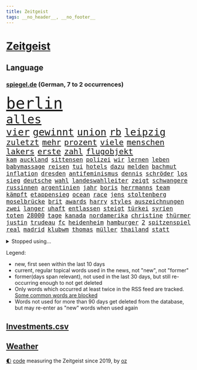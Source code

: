 ```yaml
---
title: Zeitgeist
tags: __no_header__, __no_footer__
---
```


# [Zeitgeist](https://oliz.io/zeitgeist/)

## Language

<h3><a href="https://www.spiegel.de" target="_blank">spiegel.de</a> (German, 7 to 2 occurrences)</h3>
<p style="font-family:monospace">
<span style="font-size:32pt"><a href="news_links.html#berlin" class="current">berlin</a></span>
<br>
<span style="font-size:24pt"><a href="news_links.html#alles" class="current">alles</a></span>
<br>
<span style="font-size:20pt"><a href="news_links.html#vier" class="current">vier</a></span>
<span style="font-size:20pt"><a href="news_links.html#gewinnt" class="current">gewinnt</a></span>
<span style="font-size:20pt"><a href="news_links.html#union" class="current">union</a></span>
<span style="font-size:20pt"><a href="news_links.html#rb" class="current">rb</a></span>
<span style="font-size:20pt"><a href="news_links.html#leipzig" class="current">leipzig</a></span>
<br>
<span style="font-size:16pt"><a href="news_links.html#zuletzt" class="current">zuletzt</a></span>
<span style="font-size:16pt"><a href="news_links.html#mehr" class="current">mehr</a></span>
<span style="font-size:16pt"><a href="news_links.html#prozent" class="current">prozent</a></span>
<span style="font-size:16pt"><a href="news_links.html#viele" class="current">viele</a></span>
<span style="font-size:16pt"><a href="news_links.html#menschen" class="current">menschen</a></span>
<span style="font-size:16pt"><a href="news_links.html#lakers" class="current">lakers</a></span>
<span style="font-size:16pt"><a href="news_links.html#erste" class="current">erste</a></span>
<span style="font-size:16pt"><a href="news_links.html#zahl" class="current">zahl</a></span>
<span style="font-size:16pt"><a href="news_links.html#flugobjekt" class="current">flugobjekt</a></span>
<br>
<span style="font-size:12pt"><a href="news_links.html#kam" class="current">kam</a></span>
<span style="font-size:12pt"><a href="news_links.html#auckland" class="current">auckland</a></span>
<span style="font-size:12pt"><a href="news_links.html#sittensen" class="new">sittensen</a></span>
<span style="font-size:12pt"><a href="news_links.html#polizei" class="current">polizei</a></span>
<span style="font-size:12pt"><a href="news_links.html#wir" class="current">wir</a></span>
<span style="font-size:12pt"><a href="news_links.html#lernen" class="current">lernen</a></span>
<span style="font-size:12pt"><a href="news_links.html#leben" class="current">leben</a></span>
<span style="font-size:12pt"><a href="news_links.html#babymassage" class="new">babymassage</a></span>
<span style="font-size:12pt"><a href="news_links.html#reisen" class="current">reisen</a></span>
<span style="font-size:12pt"><a href="news_links.html#tui" class="new">tui</a></span>
<span style="font-size:12pt"><a href="news_links.html#hotels" class="current">hotels</a></span>
<span style="font-size:12pt"><a href="news_links.html#dazu" class="current">dazu</a></span>
<span style="font-size:12pt"><a href="news_links.html#melden" class="current">melden</a></span>
<span style="font-size:12pt"><a href="news_links.html#bachmut" class="current">bachmut</a></span>
<span style="font-size:12pt"><a href="news_links.html#inflation" class="current">inflation</a></span>
<span style="font-size:12pt"><a href="news_links.html#dresden" class="current">dresden</a></span>
<span style="font-size:12pt"><a href="news_links.html#antifeminismus" class="new">antifeminismus</a></span>
<span style="font-size:12pt"><a href="news_links.html#dennis" class="current">dennis</a></span>
<span style="font-size:12pt"><a href="news_links.html#schröder" class="current">schröder</a></span>
<span style="font-size:12pt"><a href="news_links.html#los" class="current">los</a></span>
<span style="font-size:12pt"><a href="news_links.html#sieg" class="current">sieg</a></span>
<span style="font-size:12pt"><a href="news_links.html#deutsche" class="current">deutsche</a></span>
<span style="font-size:12pt"><a href="news_links.html#wahl" class="current">wahl</a></span>
<span style="font-size:12pt"><a href="news_links.html#landeswahlleiter" class="current">landeswahlleiter</a></span>
<span style="font-size:12pt"><a href="news_links.html#zeigt" class="current">zeigt</a></span>
<span style="font-size:12pt"><a href="news_links.html#schwangere" class="current">schwangere</a></span>
<span style="font-size:12pt"><a href="news_links.html#russinnen" class="new">russinnen</a></span>
<span style="font-size:12pt"><a href="news_links.html#argentinien" class="current">argentinien</a></span>
<span style="font-size:12pt"><a href="news_links.html#jahr" class="current">jahr</a></span>
<span style="font-size:12pt"><a href="news_links.html#boris" class="current">boris</a></span>
<span style="font-size:12pt"><a href="news_links.html#herrmanns" class="new">herrmanns</a></span>
<span style="font-size:12pt"><a href="news_links.html#team" class="current">team</a></span>
<span style="font-size:12pt"><a href="news_links.html#kämpft" class="current">kämpft</a></span>
<span style="font-size:12pt"><a href="news_links.html#etappensieg" class="new">etappensieg</a></span>
<span style="font-size:12pt"><a href="news_links.html#ocean" class="current">ocean</a></span>
<span style="font-size:12pt"><a href="news_links.html#race" class="current">race</a></span>
<span style="font-size:12pt"><a href="news_links.html#jens" class="current">jens</a></span>
<span style="font-size:12pt"><a href="news_links.html#stoltenberg" class="current">stoltenberg</a></span>
<span style="font-size:12pt"><a href="news_links.html#moselbrücke" class="new">moselbrücke</a></span>
<span style="font-size:12pt"><a href="news_links.html#brit" class="new">brit</a></span>
<span style="font-size:12pt"><a href="news_links.html#awards" class="current">awards</a></span>
<span style="font-size:12pt"><a href="news_links.html#harry" class="current">harry</a></span>
<span style="font-size:12pt"><a href="news_links.html#styles" class="current">styles</a></span>
<span style="font-size:12pt"><a href="news_links.html#auszeichnungen" class="current">auszeichnungen</a></span>
<span style="font-size:12pt"><a href="news_links.html#zwei" class="current">zwei</a></span>
<span style="font-size:12pt"><a href="news_links.html#langer" class="current">langer</a></span>
<span style="font-size:12pt"><a href="news_links.html#uhaft" class="current">uhaft</a></span>
<span style="font-size:12pt"><a href="news_links.html#entlassen" class="current">entlassen</a></span>
<span style="font-size:12pt"><a href="news_links.html#steigt" class="current">steigt</a></span>
<span style="font-size:12pt"><a href="news_links.html#türkei" class="current">türkei</a></span>
<span style="font-size:12pt"><a href="news_links.html#syrien" class="current">syrien</a></span>
<span style="font-size:12pt"><a href="news_links.html#toten" class="current">toten</a></span>
<span style="font-size:12pt"><a href="news_links.html#28000" class="new">28000</a></span>
<span style="font-size:12pt"><a href="news_links.html#tage" class="current">tage</a></span>
<span style="font-size:12pt"><a href="news_links.html#kanada" class="current">kanada</a></span>
<span style="font-size:12pt"><a href="news_links.html#nordamerika" class="current">nordamerika</a></span>
<span style="font-size:12pt"><a href="news_links.html#christine" class="current">christine</a></span>
<span style="font-size:12pt"><a href="news_links.html#thürmer" class="new">thürmer</a></span>
<span style="font-size:12pt"><a href="news_links.html#justin" class="current">justin</a></span>
<span style="font-size:12pt"><a href="news_links.html#trudeau" class="current">trudeau</a></span>
<span style="font-size:12pt"><a href="news_links.html#fc" class="current">fc</a></span>
<span style="font-size:12pt"><a href="news_links.html#heidenheim" class="current">heidenheim</a></span>
<span style="font-size:12pt"><a href="news_links.html#hamburger" class="current">hamburger</a></span>
<span style="font-size:12pt"><a href="news_links.html#2" class="current">2</a></span>
<span style="font-size:12pt"><a href="news_links.html#spitzenspiel" class="new">spitzenspiel</a></span>
<span style="font-size:12pt"><a href="news_links.html#real" class="current">real</a></span>
<span style="font-size:12pt"><a href="news_links.html#madrid" class="current">madrid</a></span>
<span style="font-size:12pt"><a href="news_links.html#klubwm" class="new">klubwm</a></span>
<span style="font-size:12pt"><a href="news_links.html#thomas" class="current">thomas</a></span>
<span style="font-size:12pt"><a href="news_links.html#müller" class="current">müller</a></span>
<span style="font-size:12pt"><a href="news_links.html#thailand" class="current">thailand</a></span>
<span style="font-size:12pt"><a href="news_links.html#statt" class="current">statt</a></span>
</p>
<details>
<summary>Stopped using...</summary>
<p class="former" style="font-size:12pt">
draußen(843) humanitäre(843) regel(843) esken(842) serien(842) autofahrer(841) coronainfektion(841) coronaregeln(841) entdeckten(841) gerechtigkeit(841) investieren(841) privaten(841) walter(841) ausländische(840) strafen(840) sänger(840) tödlicher(840) diskriminierung(839) erheblich(839) leer(839) lukaschenko(839) schoss(839) versehentlich(839) äthiopien(839) bahnhof(838) beschimpft(838) beschließt(838) besonderen(838) geburtstag(838) hebt(838) jagd(838) kochinstitut(838) kontrollieren(838) pariser(838) parteitag(838) quarantäne(838) suspendiert(838) vergeben(838) williams(838) begleitet(837) illegalen(837) internationaler(837) kämpfe(837) neuem(837) bestimmt(836) coronazahlen(836) konflikte(836) sichern(836) stürmer(836) videobotschaft(836) bekanntesten(835) beschließen(835) bittere(835) dementiert(835) geändert(835) metropole(835) position(835) sicherte(835) warf(835) widerspruch(835) bmw(834) coronakrise(834) einreisen(834) einzelne(834) gastgeber(834) infektionen(834) negativ(834) oberbürgermeister(834) rasant(834) schweigen(834) staatschef(834) voraus(834) weisen(834) csuchef(833) fußballer(833) roman(833) umstritten(833) versuchte(833) wege(833) zusammenhang(833) abstimmen(832) berlins(832) breitet(832) dachte(832) nord(832) priester(832) souverän(832) unterstützer(832) veranstalter(832) wies(832) durfte(831) gegenteil(831) rechts(831) verhängen(831) kaputt(830) sports(830) untersuchungsausschuss(830) vermeiden(830) crash(829) davor(829) entsetzen(829) abschaffen(828) bilden(828) deal(828) simon(828) bundestrainer(827) distanz(827) moskaus(827) stieg(827) via(827) erfunden(826) homeoffice(826) philipp(826) polnische(826) tokio(826) aufgenommen(825) höhe(825) gesetze(824) klinik(824) geflogen(823) steckte(823) feld(822) signalisiert(821) dar(820) entwickeln(820) meinen(820) spektakulären(820) katholischen(819) mercedes(819) schwierige(819) sendung(819) status(818) tiefen(818) unterschied(818) gabriel(817) wunder(816) führenden(815) frisch(814) schrecken(814) erfolgreichsten(813) züge(813) erstochen(812) strengen(812) vorgegangen(812) museum(811) prognose(811) insassen(808) tisch(808) enorme(805) thüringer(803) hinweis(801) intensivstation(800) schützt(798) türen(798) angeboten(797) lebensgefährlich(796) farbe(784) staatsoberhaupt(783) größe(777) wmtitel(776) politischer(769) berühmtesten(764) einfache(764) explodiert(759) stopp(759) londons(751) uskapitol(749) langjährige(731) lehrerin(717) unwahrscheinlich(717) extremwetter(715) kannte(705) kryptowährungen(700) josef(699) militärjunta(694) erschoss(668) belgische(661) joseph(648) umständen(641) potsdamer(614) notenbank(607) vorsicht(598) unwettern(580) staatschefs(578) terroranschlag(577) strikt(576) zwingen(569) schrumpft(566) veröffentlichung(566) las(547) vegas(547) karrierecoach(546) dankte(540) japans(535) höchstwert(534) gestern(533) binden(524) ali(522) jahrzehnt(520) alternative(517) übertragen(517) schürt(515) anhängern(514) angestellten(507) atombombe(502) hawaii(502) preiserhöhungen(502) integration(495) entstanden(489) beeinflusst(477) verschlechtert(475) mehrfamilienhaus(472) krankenkassen(467) gaspreise(463) stau(463) betrunken(462) saal(462) verwerfungen(461) shanghai(459) messenger(457) ampelparteien(454) magazin(454) obersten(453) verläuft(453) rosa(450) hals(449) radikaler(449) fotografin(443) bekannteste(442) fahndet(438) michel(432) schienen(432) gewaltsamen(427) strompreise(426) stephen(422) zustande(422) explodieren(420) meta(420) rekordsumme(418) waffenruhe(417) beliebten(414) vergabe(414) management(412) behält(411) erwiesen(410) kriegs(408) fdpminister(407) pessimistisch(407) überlebten(400) problematisch(399) marcus(397) getäuscht(394) spielplan(392) organisiert(391) bafög(389) gefühle(389) pelé(384) flugzeugen(383) krim(379) bundesaußenministerin(378) desto(378) luhansk(378) waffenstillstand(378) einstellung(377) neuwagen(377) soldat(377) expremier(374) unterscheiden(368) report(365) unabhängiger(363) iraner(362) bestürzt(360) operation(360) trick(360) dresdner(359) einheiten(358) horror(353) m(350) kernkraftwerke(348) beckham(345) 17jährige(343) herum(342) schuster(337) verspätungen(337) anhalten(336) torwart(335) air(333) lehnte(328) besetzte(326) gestärkt(325) sportart(325) verspätet(325) bevorstehende(324) unsicher(324) unmittelbar(322) schildern(321) analysen(320) vertreten(315) hochrangigen(312) landung(311) invasoren(309) unabhängig(304) oligarch(298) vergeltung(297) königsklasse(294) untergebracht(294) ball(293) ausstieg(292) pole(292) dmitrij(288) handys(288) segen(286) schwarzes(283) weitermachen(283) arbeitslosigkeit(280) euroraum(280) geheimdienstinformationen(280) ertrinken(279) großmutter(279) behoben(277) warteten(275) großoffensive(274) umstände(273) qualifikation(271) schau(270) versöhnung(266) verspätung(262) prominenten(260) vogel(260) psychiatrie(259) rüsten(258) ehrt(256) zustände(255) niedergeschlagen(254) kinderinterview(253) ran(252) viral(251) ex(250) verdrängt(250) girl(249) spottet(249) stagniert(247) beatrix(246) homosexuelle(246) homosexuellen(246) cannabis(245) hadert(244) unobericht(244) anerkennen(243) brennende(243) anwältin(239) royale(238) straßenverkehr(238) versinkt(238) bedrohte(237) spdgeneralsekretär(237) verbrennungsmotor(236) wettert(236) kandidat(234) naturkatastrophen(234) panne(233) ulrich(231) verhaftung(231) lng(230) führungskräfte(229) lenkt(228) edeka(227) senegal(227) tvinterview(224) hast(223) gegenwart(222) camilla(221) drin(221) anlauf(220) eurozone(218) alzheimer(216) fehlten(216) baum(215) spdchefin(215) beteuert(214) zeichnungen(214) fehlstart(213) plakate(212) brasilianer(211) olympiasiegerin(211) stehende(211) comingout(209) instrument(209) tirol(208) übergewinne(208) beurlaubt(206) verteilen(206) olympiasieger(205) vize(205) reparationen(204) billig(203) dramatische(203) gottschalk(203) säure(202) versorgen(202) lieferengpässe(200) barrikaden(198) brennstäbe(198) entfernen(198) total(198) verkehrsministerium(198) weiterlaufen(197) weltraum(197) anschlags(196) eingeschlagen(196) extra(196) handgemenge(194) gescheiterten(193) schlangen(193) 17jähriger(192) agenda(192) strompreis(192) gelbe(191) verleihung(190) toilette(189) czaja(187) glänzen(186) funktion(185) glänzte(185) spielberg(185) innenstadt(182) kürzungen(181) usdemokraten(181) beamtenbund(180) etlichen(180) gehirn(179) weltspitze(178) 82(177) wichtigster(177) farce(176) feierabend(176) hingelegt(176) kilowattstunde(176) neukölln(176) virginia(176) leitzins(175) nachhaltigkeit(175) britischem(174) salz(174) umgehend(174) cdugeneralsekretär(173) strikte(173) aufbau(172) hetze(172) kapitols(172) protestbewegung(172) psychischen(172) quatsch(172) vereinbarten(172) delegation(171) mithäftling(171) dreijähriger(170) solidarisierte(169) kapazität(168) wütet(167) bürgergeld(166) fußballlegende(166) globes(166) mithalten(166) rekruten(166) düsteren(165) zerstörungen(165) 2022/23(163) indirekt(163) myanmars(163) spitzen(163) hinterlegt(162) klimabilanz(162) renditen(162) angeordnete(161) treffern(161) erlässt(160) europameisterschaft(160) gründete(160) lindsey(159) marvin(159) nachsehen(159) verschärfung(159) bundesratspräsident(158) usrepräsentantenhauses(158) viking(158) zurückhalten(158) films(157) energiesicherheit(156) abwehren(155) ernstfall(154) produzent(154) gehackt(152) rechter(151) reiten(151) unruhen(151) vizepräsident(151) zugspitze(151) stechen(150) kreise(149) boni(148) richtete(148) vergisst(148) wackelige(148) gendern(147) gerichtlich(147) randale(147) verurteilter(147) rappers(146) geprallt(144) satellitenbilder(144) sportlicher(144) bonus(143) patzte(143) ökologisch(143) strategen(142) veraltete(142) road(141) routinierter(141) krankenwagen(140) kündigung(140) marschflugkörper(140) verhaltens(140) dient(139) energiepolitik(139) verbrachte(139) rätseln(138) hurrikan(137) reinigung(136) rügt(136) landesarbeitsgericht(134) begrenzte(133) abwasser(132) aufgehalten(132) digitalminister(132) volkswirte(132) freigegeben(131) jahrhunderts(131) ernüchternd(129) gesetzten(129) bewusstlos(128) grippe(127) gutem(127) onlineshopping(127) ausgenutzt(126) sechsten(126) fachleuten(125) inspiziert(125) modernes(125) 2050(124) sportlerin(124) defizite(123) kollegin(123) militärexperte(123) mitbekommen(123) vereinbarung(123) zahnarzt(123) monatlich(122) sechsjähriger(122) spencer(122) wahlgang(122) abbey(121) überraschender(121) zusage(120) barrymore(118) drew(118) mittelstand(118) verstaatlichung(118) abwahl(117) billigtarif(117) fabrik(117) liebte(115) steven(115) abwesenheit(114) erschließen(114) medizinischen(114) neuerlichen(114) pr(114) spezialeinheit(114) enormen(113) treibhausgase(113) elbphilharmonie(112) globe(112) königshauses(112) spiderman(112) tendenz(112) frischen(111) ulf(111) mobilmachung(110) aufgehen(109) erweist(109) konjunkturprognosen(108) militärexperten(108) monaco(108) mikroplastik(107) schlechtes(107) unovollversammlung(107) brunsbüttel(106) desolate(106) gefährlichsten(106) ifo(106) 300000(105) anschluss(105) arbeiter(105) verachtung(105) einkauf(104) noah(104) überfahren(104) wmfinale(103) bevorstehen(102) möge(102) podolski(102) regierenden(102) überflutete(102) blau(101) mary(101) verstörend(101) bolsonaros(100) metas(100) ächzen(100) ablenkungsmanöver(99) bundeshaushalt(99) haustür(98) inácio(98) luiz(98) verunglückte(98) akteure(97) erfüllen(97) margrethe(97) werbekunden(97) baupreise(96) geplantes(96) klassiker(96) kurt(96) professioneller(96) schlachtfeld(96) winkt(96) blaue(95) finanzmärkte(95) nachkommen(95) straffrei(95) agent(93) autohersteller(93) cyberangriff(93) göttingen(93) operiert(93) trage(92) vergibt(92) vorzeitigen(92) minsk(91) schauspielerinnen(91) verschaffen(91) africa(90) exbotschafter(90) jederzeit(90) katholischer(90) strafstoß(90) verbrecher(90) zentralratspräsident(90) beerdigt(89) bulgarische(89) gerechte(89) hob(89) laptops(89) requiem(89) erfuhren(88) klischees(88) räumlichkeiten(88) solidarisiert(88) westküste(88) wilhelmshaven(88) wünschte(88) antiterroreinsatz(87) formel1team(87) hockenheim(87) pfefferspray(87) rücktrittsforderungen(87) sinnlos(87) verfünffacht(87) weltall(87) beantragen(86) carolina(86) erleichterung(86) philosophie(86) scheuen(86) auswanderer(85) bernstein(85) champagner(85) geschmack(85) intakt(85) kronzeuge(85) rasanten(85) telefonieren(85) autorinnen(84) coronafälle(84) ehrlichkeit(84) grippewelle(84) kremlgegner(84) urteile(84) bundespolitiker(83) erfolgsrezept(83) p(83) simpson(83) 75jährigen(82) beleuchtung(82) cannabislegalisierung(82) dihk(82) oftmals(82) zeitgemäß(82) zugeständnisse(82) zäh(82) angeht(81) gebastelt(81) harrt(81) vielversprechend(81) absichern(80) kindesmissbrauchs(80) kredite(80) misshandlung(80) optik(80) vodafone(80) weitergabe(80) anläufe(79) geschaffen(79) terrorismus(79) unzulässig(79) uskonzern(79) verbrechens(79) volkes(79) armin(78) diversität(78) limit(78) spion(78) staatsoper(78) antreibt(77) erforderliche(77) gestorbenen(77) husten(77) montgomery(77) museums(77) schilderungen(77) arzneien(76) beseitigen(76) kindergeburtstag(76) kolleginnen(76) zentralrats(76) loben(75) merken(75) stünden(75) testament(75) wohnungsnot(75) 1923(74) blüte(74) einschüchterung(74) frederik(74) gepriesen(74) gleise(74) petersplatz(74) verbannen(74) bedienen(73) düstere(73) krankenhausreform(73) meuterei(73) pistole(73) verunsichert(73) high(72) köstlich(72) menschenrechtsbeauftragte(72) redet(72) regenwald(72) unbekanntes(72) anleitung(71) aufmarschiert(71) aufstellen(71) marderpanzer(71) schmälert(71) tournee(71) trainierte(71) usfirma(71) wundermittel(71) kaserne(70) klimaschutzbewegung(70) paares(70) unterkommen(70) usamerikanerin(70) enttarnt(69) glaubhaft(69) iranproteste(69) migrationshintergrund(69) traumatisiert(69) zurückzubekommen(69) aufenthalt(68) bowie(68) dienste(68) diplomatie(68) privatjets(68) seenot(68) stimmten(68) adolf(67) böhmermann(67) einmischung(67) rezessionssorgen(67) zugreifen(67) brandmann(66) deklarierte(66) foxconn(66) kürzeren(66) positionspapier(66) staates(66) vielem(66) dividenden(65) eindringling(65) emily(65) formiert(65) ftx(65) kohlekraft(65) kryptobörse(65) nötigen(65) rabatten(65) bengvir(64) desolaten(64) düster(64) itamar(64) milden(64) profit(64) schulter(64) seattle(64) freitagmorgen(63) konstatiert(63) neuerung(63) verderben(63) zuspitzen(63) abzusichern(62) bankmanfried(62) dawid(62) durchschnitt(62) hinterbliebene(62) kubacki(62) liberale(62) rsv(62) stimmzettel(62) xvi(62) amber(61) handynutzer(61) kleineren(61) lanz(61) milliardeninvestitionen(61) regimekritiker(61) vollzogen(61) hirn(60) nevada(60) erkrankten(59) essens(59) frische(59) gitarre(59) godfather(59) industrienationen(59) kabinettsmitglied(59) mcdonald's(59) ultrarechte(59) guangzhou(58) netanyahus(58) polarisierung(58) ratzinger(58) unberührt(58) ausdrücklich(57) hsvprofi(57) leichte(57) lydon(57) pünktlichkeit(57) sexpistolssänger(57) wechselte(57) zehntausenden(57) abgeschwächt(56) amtsgericht(56) iggy(56) kanzlerkandidatur(56) schirm(56) 56(55) alidoosti(55) barbarei(55) beauftragen(55) geschüttelt(55) giftet(55) misslungene(55) mitgliedern(55) steigern(55) steuerpolitik(55) taraneh(55) testspiel(55) elektromobilität(54) hill(54) integrität(54) penis(54) republikanischen(54) sturmgewehr(54) terence(54) todesurteil(54) fahrradunfall(53) kommentiert(53) matt(53) nflspiel(53) organisatoren(53) sprengfalle(53) telefónica(53) umstürzende(53) auflaufen(52) fad(52) heels(52) pandemieregeln(52) rückschritt(52) schulessen(52) südchinesischen(52) verruf(52) begleiterin(51) beispiellosen(51) durcheinander(51) festgenommener(51) kapitolsturm(51) sexualstraftäter(51) adler(50) duda(50) entschlüsselt(50) gegenentwurf(50) geldhaus(50) gespeichert(50) gläubiger(50) niño(50) betriebssystem(49) hintergründen(49) verschlafen(49) windows(49) abgenommen(48) dfbelf(48) epidemiologe(48) frischer(48) gewechselt(48) russlandgeschäfte(48) 750000(47) angerufen(47) evakuierungen(47) flügel(47) militante(47) mächtige(47) o2(47) überfüllte(47) schutzanzügen(46) 2009(45) düsteres(45) eingewiesen(45) korruptionsermittlungen(45) mitreißenden(45) stromerzeuger(45) wetten(45) wu(45) 32jährigen(44) aussprache(44) erfolgschancen(44) labor(44) notwendigen(44) orthodoxen(44) unnötig(44) begleitung(43) fdpmann(43) foxconnwerk(43) kiewer(43) mangelnder(43) metalband(43) neuland(43) regierungskritischer(43) zugelassene(43) abbaggern(42) chirurg(42) erstickt(42) mahnung(42) neueigentümer(42) paartherapeuten(42) persönlichkeit(42) stadtrat(42) wmaus(42) bedauern(41) berufsaussichten(41) drastischer(41) fasern(41) fiktives(41) geschosse(41) liebeslied(41) monsterwelle(41) schengenraum(41) sicherheitsrisiko(41) techniker(41) wahren(41) fehl(40) hautkrebsvorsorge(40) schusswechsel(40) unterhalt(40) verbündete(40) weitesten(40) geerbt(39) hausaufgaben(39) jüdisches(39) streitkräften(39) ubahn(39) werbeverbot(39) ölpreisdeckel(39) einbürgerung(38) gefallene(38) hugo(38) kehrseite(38) laschet(38) ansatz(37) dienstwagen(37) ecke(37) festzunehmen(37) göttlichen(37) handelspartner(37) jill(37) kaution(37) lichtblick(37) prämie(37) reihenfolge(37) rekordhoch(37) tvexperte(37) unangemessen(37) wonder(37) alarmsignal(36) anwendung(36) befördern(36) großkonzerne(36) lebenszeit(36) totschlags(36) verstärkung(36) alltägliche(35) biathletinnen(35) biontech(35) chefredakteur(35) homophober(35) innsbruck(35) mehrheitlich(35) unbegründet(35) uneinig(35) unternehmenschef(35) venus(35) biathlonweltcup(34) exbundeskanzler(34) fabuliert(34) favoritencheck(34) kammerspiel(34) nordostseekanal(34) skisaison(34) spender(34) trainerstab(34) grand(33) lahmlegen(33) peinlich(33) pfarrer(33) rind(33) zäsur(33) frühjahrsoffensive(32) grassiert(32) lebensversicherungen(32) lockert(32) reisepass(32) sparte(32) todesurteile(32) vorletzten(32) besonderer(31) centers(31) cloppenburg(31) gläubige(31) senatorin(31) steine(31) tschüs(31) umgeben(31) eingestehen(30) elementary(30) ftxgründer(30) millionenpublikum(30) reformvorschläge(30) umbauen(30) verspätete(30) ölfeld(30) 32jährige(29) fremden(29) importe(29) nhl(29) schärferes(29) vakzine(29) überbieten(29) afdpolitikerin(28) klimafreundlichen(28) merkwürdige(28) rammt(28) storch(28) übersterblichkeit(28) brustkrebs(27) explodierte(27) feuerwerk(27) regisseurs(27) selbstständige(27) unnötigen(27) ducks(26) gefälschten(26) juwelen(26) unterm(26) waffenhilfe(26) argentinischen(25) attentäter(25) banshees(25) belästigungsvorwürfe(25) filmstudio(25) frührentner(25) inisherin(25) bellenhaus(24) doppelten(24) unbeeindruckt(24) 1988(23) autoritäre(23) erfährt(23) eroberung(23) etablieren(23) käse(23) nachteil(23) patchworkfamilien(23) sagten(23) verdreifacht(23) vierschanzentournee(23) boom(22) granate(22) schwarzarbeit(22) vorstand(22) darlehen(21) giert(21) kranken(21) waffenrechts(21) dartswm(20) gerwen(20) hinziehen(20) lieferbar(20) medienschelte(20) missbrauchsvorwürfen(20) reederei(20) wiederholungstäter(20) center(19) einspringen(19) gläubigen(19) hussey(19) rekordjahr(19) rüstet(19) säuglings(19) unschuld(19) volkswagenkonzern(19) fargo(18) klimaschützern(18) lindern(18) pontifex(18) unpünktlich(18) wandte(18) wells(18) besserung(17) etabliert(17) fassen(17) stunt(17) wintersturm(17) ayatollah(16) einträge(16) gültig(16) instabiler(16) klimaterroristen(16) modellrechnungen(16) unwort(16) verlangsamt(16) wahnsinn(16) weihnachtsfest(16) zoll(16) flüchtig(15) halbherzige(15) offensiven(15) bundesfinanzministerium(14) dark(14) einsam(14) gebürtige(14) kantinenessen(14) protagonisten(14) schwulen(14) vatikanstadt(14) familiengeheimnis(13) foodwatch(13) oberhaupt(13) psychologen(13) schnees(13) verbote(13) vornamen(13) anzusprechen(12) glass(12) kirchen(12) onion(12) springen(12) straßenbahn(12) stunts(12) 2038(11) autobauers(11) bolsonaroanhänger(11) cohen(11) notfallsanitäter(11) quarantänepflicht(11)
</p>
</details>
<p>Legend:
<ul>
<li><span class="new">new</span>, first seen within the last 10 days</li>
<li><span class="current">current</span>, regular topical words used in the news, not "new", not "former"</li>
<li><span class="former">former(days span relevant)</span>, not used in the last 30 days, but still re-occurring enough to not get deleted</li>
<li>Only words which occurred at least twice in the RSS feed are tracked. <a href="language/filters.py">Some common words are blocked</a></li>
<li>Words not used for more than 90 days get deleted from the database, but may re-enter as "new" words when used again</li>
</ul>
</p>

## [Investments](investments.html)[.csv](investments.csv)

## [Weather](weather.html)

<footer>
<a href="javascript:toggleTheme()" class="nav">🌓</a>
<a href="https://github.com/ooz/zeitgeist">code</a> measuring the Zeitgeist since 2019, by <a href="https://oliz.io">oz</a>
</footer>
